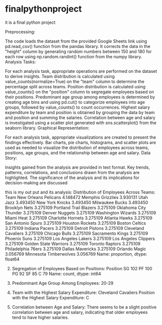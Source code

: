 # finalpythonproject
it is a final python project

Preprocessing:

The code loads the dataset from the provided Google Sheets link using pd.read_csv() function from the pandas library.
It corrects the data in the "height" column by generating random numbers between 150 and 180 for each row using np.random.randint() function from the numpy library.
Analysis Tasks:

For each analysis task, appropriate operations are performed on the dataset to derive insights.
Team distribution is calculated using value_counts(normalize=True) on the "team" column to determine the percentage split across teams.
Position distribution is calculated using value_counts() on the "position" column to segregate employees based on their positions.
Predominant age group among employees is determined by creating age bins and using pd.cut() to categorize employees into age groups, followed by value_counts() to count occurrences.
Highest salary expenditure by team and position is obtained by grouping the data by team and position and summing the salaries.
Correlation between age and salary is investigated using a scatter plot generated with sns.scatterplot() from the seaborn library.
Graphical Representation:

For each analysis task, appropriate visualizations are created to present the findings effectively.
Bar charts, pie charts, histograms, and scatter plots are used as needed to visualize the distribution of employees across teams, positions, age groups, and the relationship between age and salary.
Data Story:

Insights gained from the analysis are provided in text format.
Key trends, patterns, correlations, and conclusions drawn from the analysis are highlighted.
The significance of the analysis and its implications for decision-making are discussed

this is my out put and its analysis:
 Distribution of Employees Across Teams:
Team
New Orleans Pelicans      4.148472
Memphis Grizzlies         3.930131
Utah Jazz                 3.493450
New York Knicks           3.493450
Milwaukee Bucks           3.493450
Brooklyn Nets             3.275109
Portland Trail Blazers    3.275109
Oklahoma City Thunder     3.275109
Denver Nuggets            3.275109
Washington Wizards        3.275109
Miami Heat                3.275109
Charlotte Hornets         3.275109
Atlanta Hawks             3.275109
San Antonio Spurs         3.275109
Houston Rockets           3.275109
Boston Celtics            3.275109
Indiana Pacers            3.275109
Detroit Pistons           3.275109
Cleveland Cavaliers       3.275109
Chicago Bulls             3.275109
Sacramento Kings          3.275109
Phoenix Suns              3.275109
Los Angeles Lakers        3.275109
Los Angeles Clippers      3.275109
Golden State Warriors     3.275109
Toronto Raptors           3.275109
Philadelphia 76ers        3.275109
Dallas Mavericks          3.275109
Orlando Magic             3.056769
Minnesota Timberwolves    3.056769
Name: proportion, dtype: float64

2. Segregation of Employees Based on Positions:
Position
SG    102
PF    100
PG     92
SF     85
C      79
Name: count, dtype: int64

3. Predominant Age Group Among Employees: 20-29

4. Team with the Highest Salary Expenditure: Cleveland Cavaliers
   Position with the Highest Salary Expenditure: C

5. Correlation between Age and Salary:
   There seems to be a slight positive correlation between age and salary, indicating that older employees tend to have higher salaries.
